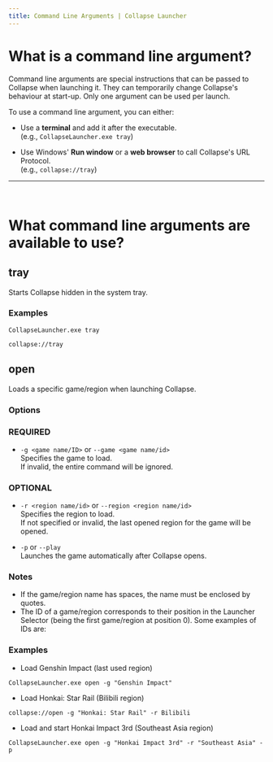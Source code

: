 ```yaml
---
title: Command Line Arguments | Collapse Launcher
---
```


<script setup lang="ts">
import GameRegionTable from '../scripts/cli.openTable.vue';
</script>

# What is a command line argument?

Command line arguments are special instructions that can be passed to Collapse when launching it. They can temporarily change Collapse's behaviour at start-up. Only one argument can be used per launch.

To use a command line argument, you can either:
- Use a **terminal** and add it after the executable.
  <br> (e.g., `CollapseLauncher.exe tray`) 

- Use Windows' **Run window** or a **web browser** to call Collapse's URL Protocol.
  <br> (e.g., `collapse://tray`)
---
&nbsp;

<h1> What command line arguments are available to use? </h1>

## tray
Starts Collapse hidden in the system tray.

### Examples
```
CollapseLauncher.exe tray
```
```
collapse://tray
```

## open
Loads a specific game/region when launching Collapse.

### Options
### REQUIRED
- `-g <game name/ID>` or `--game <game name/id>`
  <br> Specifies the game to load.
  <br> If invalid, the entire command will be ignored.

### OPTIONAL
- `-r <region name/id>` or `--region <region name/id>`
  <br> Specifies the region to load.
  <br> If not specified or invalid, the last opened region for the game will be opened.

- `-p` or `--play`
  <br> Launches the game automatically after Collapse opens.

### Notes
- If the game/region name has spaces, the name must be enclosed by quotes.
- The ID of a game/region corresponds to their position in the Launcher Selector (being the first game/region at position 0). Some examples of IDs are:

<div align="center"> <GameRegionTable /> </div>

### Examples
- Load Genshin Impact (last used region)
```
CollapseLauncher.exe open -g "Genshin Impact"
```
- Load Honkai: Star Rail (Bilibili region)
```
collapse://open -g "Honkai: Star Rail" -r Bilibili
```
- Load and start Honkai Impact 3rd (Southeast Asia region)
```
CollapseLauncher.exe open -g "Honkai Impact 3rd" -r "Southeast Asia" -p
```